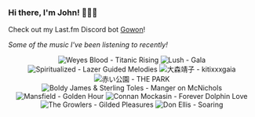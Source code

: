 ### Hi there, I'm John! 🏄🏻‍♂️

Check out my Last.fm Discord bot [Gowon](http://gowon.ca)!

_Some of the music I've been listening to recently!_


<!-- lastfm -->
<p align="center"><img src="https://lastfm.freetls.fastly.net/i/u/64s/463b22f2004e52c747f0ca1607860e5f.png" title="Weyes Blood - Titanic Rising"> <img src="https://lastfm.freetls.fastly.net/i/u/64s/bf4d8083308f0bb23ee55c0fca257d0a.jpg" title="Lush - Gala"> <img src="https://lastfm.freetls.fastly.net/i/u/64s/bac628fe97bb47c690cdd78020857312.jpg" title="Spiritualized - Lazer Guided Melodies"> <img src="https://lastfm.freetls.fastly.net/i/u/64s/46e4a372fceae2cef7a71db5ed94a31b.jpg" title="大森靖子 - kitixxxgaia"> <img src="https://lastfm.freetls.fastly.net/i/u/64s/897628f53b33c6cad2cd3b10b62f13b7.jpg" title="赤い公園 - THE PARK"> <img src="https://lastfm.freetls.fastly.net/i/u/64s/6539d2e1f7076ed5e812103166d5e1fc.jpg" title="Boldy James & Sterling Toles - Manger on McNichols"> <img src="https://lastfm.freetls.fastly.net/i/u/64s/a578fc5333904d3fcdc39c5e4365040d.gif" title="Mansfield - Golden Hour"> <img src="https://lastfm.freetls.fastly.net/i/u/64s/9d3b8453b70fc49e5b3648ba9c22acf3.jpg" title="Connan Mockasin - Forever Dolphin Love"> <img src="https://lastfm.freetls.fastly.net/i/u/64s/3318a49f3f064dffa39c3ea5cc0308e3.jpg" title="The Growlers - Gilded Pleasures"> <img src="https://lastfm.freetls.fastly.net/i/u/64s/4588d5d8e05497666ec8bbf7e9e50ea0.png" title="Don Ellis - Soaring"> </p>

